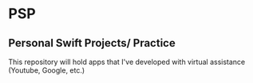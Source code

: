 # PSP
## Personal Swift Projects/ Practice

This repository will hold apps that I've developed with virtual assistance (Youtube, Google, etc.)
